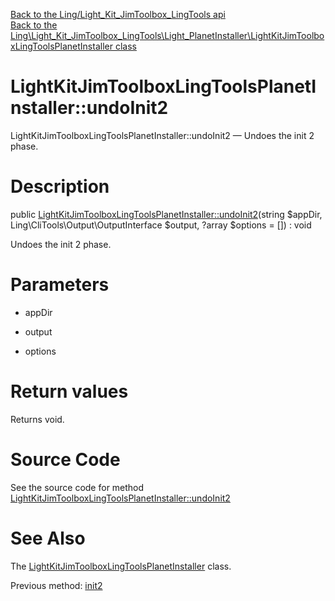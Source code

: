 [Back to the Ling/Light_Kit_JimToolbox_LingTools api](https://github.com/lingtalfi/Light_Kit_JimToolbox_LingTools/blob/master/doc/api/Ling/Light_Kit_JimToolbox_LingTools.md)<br>
[Back to the Ling\Light_Kit_JimToolbox_LingTools\Light_PlanetInstaller\LightKitJimToolboxLingToolsPlanetInstaller class](https://github.com/lingtalfi/Light_Kit_JimToolbox_LingTools/blob/master/doc/api/Ling/Light_Kit_JimToolbox_LingTools/Light_PlanetInstaller/LightKitJimToolboxLingToolsPlanetInstaller.md)


LightKitJimToolboxLingToolsPlanetInstaller::undoInit2
================



LightKitJimToolboxLingToolsPlanetInstaller::undoInit2 — Undoes the init 2 phase.




Description
================


public [LightKitJimToolboxLingToolsPlanetInstaller::undoInit2](https://github.com/lingtalfi/Light_Kit_JimToolbox_LingTools/blob/master/doc/api/Ling/Light_Kit_JimToolbox_LingTools/Light_PlanetInstaller/LightKitJimToolboxLingToolsPlanetInstaller/undoInit2.md)(string $appDir, Ling\CliTools\Output\OutputInterface $output, ?array $options = []) : void




Undoes the init 2 phase.




Parameters
================


- appDir

    

- output

    

- options

    


Return values
================

Returns void.








Source Code
===========
See the source code for method [LightKitJimToolboxLingToolsPlanetInstaller::undoInit2](https://github.com/lingtalfi/Light_Kit_JimToolbox_LingTools/blob/master/Light_PlanetInstaller/LightKitJimToolboxLingToolsPlanetInstaller.php#L89-L105)


See Also
================

The [LightKitJimToolboxLingToolsPlanetInstaller](https://github.com/lingtalfi/Light_Kit_JimToolbox_LingTools/blob/master/doc/api/Ling/Light_Kit_JimToolbox_LingTools/Light_PlanetInstaller/LightKitJimToolboxLingToolsPlanetInstaller.md) class.

Previous method: [init2](https://github.com/lingtalfi/Light_Kit_JimToolbox_LingTools/blob/master/doc/api/Ling/Light_Kit_JimToolbox_LingTools/Light_PlanetInstaller/LightKitJimToolboxLingToolsPlanetInstaller/init2.md)<br>

